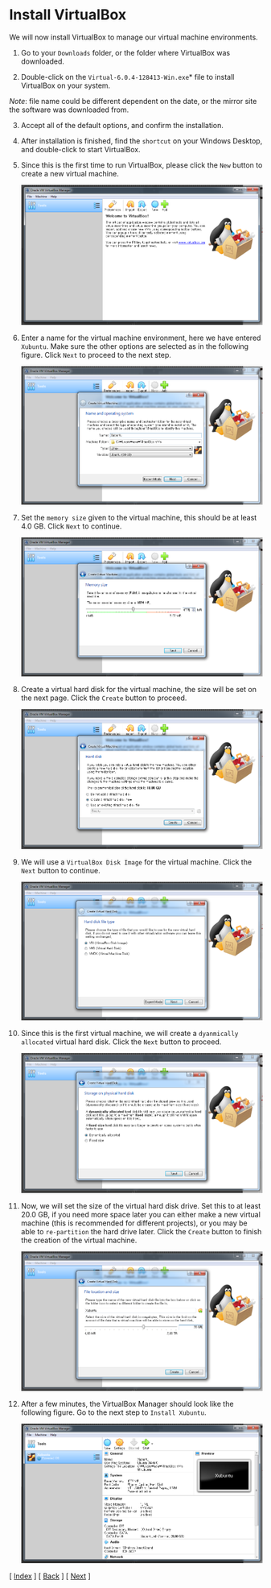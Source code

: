 # Install VirtualBox

We will now install VirtualBox to manage our virtual machine environments.

1. Go to your `Downloads` folder, or the folder where VirtualBox was downloaded.

2. Double-click on the `Virtual-6.0.4-128413-Win.exe`* file to install VirtualBox on your system.

*Note*: file name could be different dependent on the date, or the mirror site the software was downloaded from.

3. Accept all of the default options, and confirm the installation.

4. After installation is finished, find the `shortcut` on your Windows Desktop, and double-click to start VirtualBox.

5. Since this is the first time to run VirtualBox, please click the `New` button to create a new virtual machine.

    ![Install VirtualBox](assets/02-01_install_virtualbox.png)

6. Enter a name for the virtual machine environment, here we have entered `Xubuntu`. Make sure the other options are selected as in the following figure. Click `Next` to proceed to the next step.

    ![Name Machine](assets/02-02_install_virtualbox.png)

7. Set the `memory size` given to the virtual machine, this should be at least 4.0 GB. Click `Next` to continue.

    ![Set Memory](assets/02-03_install_virtualbox.png)

8. Create a virtual hard disk for the virtual machine, the size will be set on the next page. Click the `Create` button to proceed.

    ![Create Disk](assets/02-04_install_virtualbox.png)

9. We will use a `VirtualBox Disk Image` for the virtual machine. Click the `Next` button to continue.

    ![Create Disk Type](assets/02-05_install_virtualbox.png)

10. Since this is the first virtual machine, we will create a `dyanmically allocated` virtual hard disk. Click the `Next` button to proceed.

    ![Disk Storage](assets/02-06_install_virtualbox.png)

11. Now, we will set the size of the virtual hard disk drive. Set this to at least 20.0 GB, if you need more space later you can either make a new virtual machine (this is recommended for different projects), or you may be able to `re-partition` the hard drive later. Click the `Create` button to finish the creation of the virtual machine.

    ![Create Machine](assets/02-07_install_virtualbox.png)

12. After a few minutes, the VirtualBox Manager should look like the following figure. Go to the next step to `Install Xubuntu`.

    ![Machine Created](assets/03-01_install_xubuntu.png)


[ [Index](./README.md) ] [ [Back](./01_download_software.md) ] [ [Next](./03_install_xubuntu.md) ]